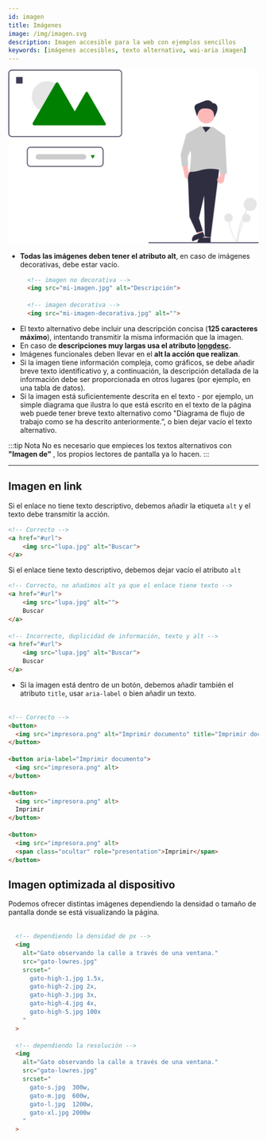 ```yaml
---
id: imagen
title: Imágenes
image: /img/imagen.svg
description: Imagen accesible para la web con ejemplos sencillos
keywords: [imágenes accesibles, texto alternativo, wai-aria imagen]
---
```


![img](/img/imagen.svg) 


- **Todas las imágenes deben tener el atributo alt**, en caso de imágenes decorativas, debe estar vacío.
  ```html
    <!-- imagen no decorativa -->
    <img src="mi-imagen.jpg" alt="Descripción">

    <!-- imagen decorativa -->
    <img src="mi-imagen-decorativa.jpg" alt="">
  ```
- El texto alternativo debe incluir una descripción concisa (**125 caracteres máximo**), intentando transmitir la misma información que la imagen.
- En caso de **descripciones muy largas usa el atributo [longdesc](https://www.w3.org/TR/WCAG20-TECHS/H45.html).**
- Imágenes funcionales deben llevar en el **alt la acción que realizan**.
- Si la imagen tiene información compleja, como gráficos, se debe añadir breve texto identificativo y, a continuación, la descripción detallada de la información debe ser proporcionada en otros lugares (por ejemplo, en una tabla de datos).
- Si la imagen está suficientemente descrita en el texto - por ejemplo, un simple diagrama que ilustra lo que está escrito en el texto de la página web puede tener breve texto alternativo como "Diagrama de flujo de trabajo como se ha descrito anteriormente.”, o bien dejar vacío el texto alternativo.

:::tip Nota
No es necesario que empieces los textos alternativos con **"Imagen de"** , los propios lectores de pantalla ya lo hacen.
:::

<!--
## Imagen en botón
-->
---

## Imagen en link

Si el enlace no tiene texto descriptivo, debemos añadir la etiqueta `alt` y el texto debe transmitir la acción.
```html
<!-- Correcto -->
<a href="#url">
    <img src="lupa.jpg" alt="Buscar">
</a>
```

Si el enlace tiene texto descriptivo, debemos dejar vacío el atributo `alt`
```html
<!-- Correcto, no añadimos alt ya que el enlace tiene texto -->
<a href="#url">
    <img src="lupa.jpg" alt="">
    Buscar
</a>

<!-- Incorrecto, duplicidad de información, texto y alt -->
<a href="#url">
    <img src="lupa.jpg" alt="Buscar">
    Buscar
</a>
```

- Si la imagen está dentro de un botón, debemos añadir también el atributo `title`, usar `aria-label` o bien añadir un texto.
```html

<!-- Correcto -->
<button>
  <img src="impresora.png" alt="Imprimir documento" title="Imprimir documento">
</button>

<button aria-label="Imprimir documento">
  <img src="impresora.png" alt>
</button>

<button>
  <img src="impresora.png" alt>
  Imprimir
</button>

<button>
  <img src="impresora.png" alt>
  <span class="ocultar" role="presentation">Imprimir</span>
</button>
```

## Imagen optimizada al dispositivo

Podemos ofrecer distintas imágenes dependiendo la densidad o tamaño de pantalla donde se está visualizando la página.



```html

  <!-- dependiendo la densidad de px -->
  <img 
    alt="Gato observando la calle a través de una ventana."
    src="gato-lowres.jpg"
    srcset="
      gato-high-1.jpg 1.5x,
      gato-high-2.jpg 2x,
      gato-high-3.jpg 3x,
      gato-high-4.jpg 4x,
      gato-high-5.jpg 100x
    "
  >

  <!-- dependiendo la resolución -->
  <img 
    alt="Gato observando la calle a través de una ventana."
    src="gato-lowres.jpg"
    srcset="
      gato-s.jpg  300w,
      gato-m.jpg  600w,
      gato-l.jpg  1200w,
      gato-xl.jpg 2000w
    "
  >  
```